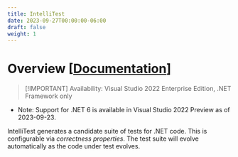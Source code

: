 ```yaml
---
title: IntelliTest
date: 2023-09-27T00:00:00-06:00
draft: false
weight: 1
---
```


# Overview [[Documentation](https://learn.microsoft.com/en-us/visualstudio/test/intellitest-manual/?view=vs-2022)]  
> [!IMPORTANT] Availability: Visual Studio 2022 Enterprise Edition, .NET Framework only

* Note: Support for .NET 6 is available in Visual Studio 2022 Preview as of 2023-09-23.

IntelliTest generates a candidate suite of tests for .NET code. This is configurable via *correctness properties*. The test suite will evolve automatically as the code under test evolves.